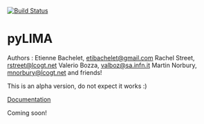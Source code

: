 [![Build Status](https://travis-ci.org/mnorbury/pyLIMA.svg?branch=travis)](https://travis-ci.org/mnorbury/pyLIMA)

# pyLIMA

Authors : Etienne Bachelet, etibachelet@gmail.com 
	  Rachel Street, rstreet@lcogt.net
	  Valerio Bozza, valboz@sa.infn.it
	  Martin Norbury, mnorbury@lcogt.net
	  and friends!	


This is an alpha version, do not expect it works :)

[Documentation](https://ebachelet.github.io/pyLIMA/)

Coming soon!
